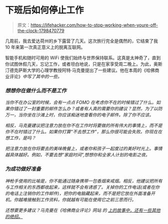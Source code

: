# 下班后如何停止工作

> 原文：<https://lifehacker.com/how-to-stop-working-when-youre-off-the-clock-1798470779>

几周前，我去爱达荷州的乡下露营了几天。这次旅行完全是偶然的，它结束了我 10 年来第一次真正意义上的脱离互联网。



智能手机和随时可用的 WiFi 使我们始终与世界保持联系。这真是太神奇了，直到你试图休假几天，忘记工作，或者坦白地说，只是在家享受周二晚上。为此，奥斯汀德克萨斯大学的心理学教授阿特·马克曼提出了一些建议。他在本周的《哈佛商业评论》[](https://hbr.org/2017/08/how-to-forget-about-work-when-youre-not-working)*中写了其中的一些。* 

### *想想你在做什么而不是工作*

*当你不在办公室的时候，会有一点点 FOMO 在考虑你不在的时候错过了什么。如果你错过了一封重要的邮件怎么办？或者有人真的需要你的建议？显然，为了以防万一，当你坐在沙滩上时，你应该痴迷地查看你的电子邮件。除了你不应该。*

*相反，马克曼建议把注意力放在你不在工作时将要做的所有伟大的事情上，而不是你不在时错过了什么。如果你打算“不去想工作”，那么你很可能会失败。你现在在想工作，是吗？* 

*把注意力放在你将要去的美味晚餐上，或者你和孩子一起度过的美好时光上。事情越具体越好。例如，不要去想“家庭时间”,想想你和全家人计划的电影之夜。* 

### *为成功做好准备*

*神枪手使用的比喻是，你不能通过随身携带一包香烟来戒烟。相反，他建议把所有与工作相关的东西都收起来，这样就不会有诱惑了。关掉你的工作电话(或者在你的电话上注销你的工作邮件)，把你的电脑藏起来，而不是把它放在外面准备开机。你越难接触到工作资料，你就越有可能在使用它之前三思而行。*

*还想要更多建议？马克曼在《哈佛商业评论》网站 的
[*上的故事中，还有一些其他的绝招。*](https://hbr.org/2017/08/how-to-forget-about-work-when-youre-not-working)*